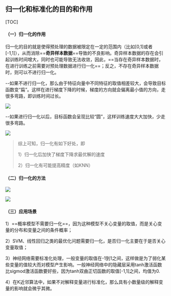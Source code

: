 ## 归一化和标准化的目的和作用

[TOC]

#### （一）归一化的作用

归一化的目的就是使得预处理的数据被限定在一定的范围内（比如[0,1]或者[-1,1]），从而消除==**奇异样本数据**==导致的不良影响。奇异样本数据的存在会引起训练时间增大，同时也可能导致无法收敛，因此，==当存在奇异样本数据时，在进行训练之前需要对预处理数据进行归一化==；反之，不存在奇异样本数据时，则可以不进行归一化。

--如果不进行归一化，那么由于特征向量中不同特征的取值相差较大，会导致目标函数变“扁”。这样在进行梯度下降的时候，梯度的方向就会偏离最小值的方向，走很多弯路，即训练时间过长。

![](https://cdn.jsdelivr.net/gh/Mark-Zhangbinghan/QG_Summer_Camp@main/picture/202407132025721.png)

--如果进行归一化以后，目标函数会呈现比较“圆”，这样训练速度大大加快，少走很多弯路。

![](https://cdn.jsdelivr.net/gh/Mark-Zhangbinghan/QG_Summer_Camp@main/picture/202407132025426.png)

> 综上可知，归一化有如下好处，即
>
> 1）归一化后加快了梯度下降求最优解的速度
>
> 2）归一化有可能提高精度（如KNN）

#### （二）归一化的方法

![](https://cdn.jsdelivr.net/gh/Mark-Zhangbinghan/QG_Summer_Camp@main/picture/202407132028468.png)

![](https://cdn.jsdelivr.net/gh/Mark-Zhangbinghan/QG_Summer_Camp@main/picture/202407132030304.png)

#### （三）应用场景

1）==概率模型不需要归一化==，因为这种模型不关心变量的取值，而是关心变量的分布和变量之间的条件概率；

2）SVM、线性回归之类的最优化问题需要归一化，是否归一化主要在于是否关心变量取值；

3）神经网络需要标准化处理，一般变量的取值在-1到1之间，这样做是为了弱化某些变量的值较大而对模型产生影响。一般神经网络中的隐藏层采用tanh激活函数比sigmod激活函数要好些，因为tanh双曲正切函数的取值[-1,1]之间，均值为0.

4）在K近邻算法中，如果不对解释变量进行标准化，那么具有小数量级的解释变量的影响就会微乎其微。
